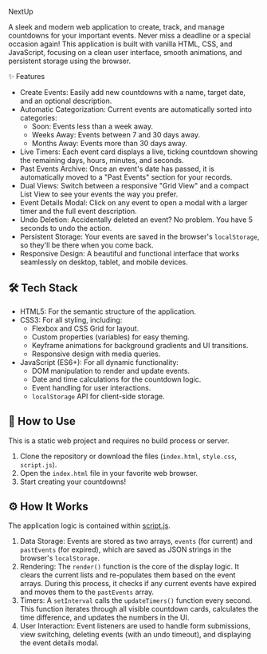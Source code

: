 NextUp

A sleek and modern web application to create, track, and manage countdowns for your important events. Never miss a deadline or a special occasion again! This application is built with vanilla HTML, CSS, and JavaScript, focusing on a clean user interface, smooth animations, and persistent storage using the browser.

✨ Features

- Create Events: Easily add new countdowns with a name, target date, and an optional description.
- Automatic Categorization: Current events are automatically sorted into categories:
  - Soon: Events less than a week away.
  - Weeks Away: Events between 7 and 30 days away.
  - Months Away: Events more than 30 days away.
- Live Timers: Each event card displays a live, ticking countdown showing the remaining days, hours, minutes, and seconds.
- Past Events Archive: Once an event's date has passed, it is automatically moved to a "Past Events" section for your records.
- Dual Views: Switch between a responsive "Grid View" and a compact List View to see your events the way you prefer.
- Event Details Modal: Click on any event to open a modal with a larger timer and the full event description.
- Undo Deletion: Accidentally deleted an event? No problem. You have 5 seconds to undo the action.
- Persistent Storage: Your events are saved in the browser's `localStorage`, so they'll be there when you come back.
- Responsive Design: A beautiful and functional interface that works seamlessly on desktop, tablet, and mobile devices.

## 🛠️ Tech Stack

- HTML5: For the semantic structure of the application.
- CSS3: For all styling, including:
  - Flexbox and CSS Grid for layout.
  - Custom properties (variables) for easy theming.
  - Keyframe animations for background gradients and UI transitions.
  - Responsive design with media queries.
- JavaScript (ES6+): For all dynamic functionality:
  - DOM manipulation to render and update events.
  - Date and time calculations for the countdown logic.
  - Event handling for user interactions.
  - `localStorage` API for client-side storage.

## 🚀 How to Use

This is a static web project and requires no build process or server.

1.  Clone the repository or download the files (`index.html`, `style.css`, `script.js`).
2.  Open the `index.html` file in your favorite web browser.
3.  Start creating your countdowns!

## ⚙️ How It Works

The application logic is contained within [script.js](script.js).

1.  Data Storage: Events are stored as two arrays, `events` (for current) and `pastEvents` (for expired), which are saved as JSON strings in the browser's `localStorage`.
2.  Rendering: The `render()` function is the core of the display logic. It clears the current lists and re-populates them based on the event arrays. During this process, it checks if any current events have expired and moves them to the `pastEvents` array.
3.  Timers: A `setInterval` calls the `updateTimers()` function every second. This function iterates through all visible countdown cards, calculates the time difference, and updates the numbers in the UI.
4.  User Interaction: Event listeners are used to handle form submissions, view switching, deleting events (with an undo timeout), and displaying the event details modal.
